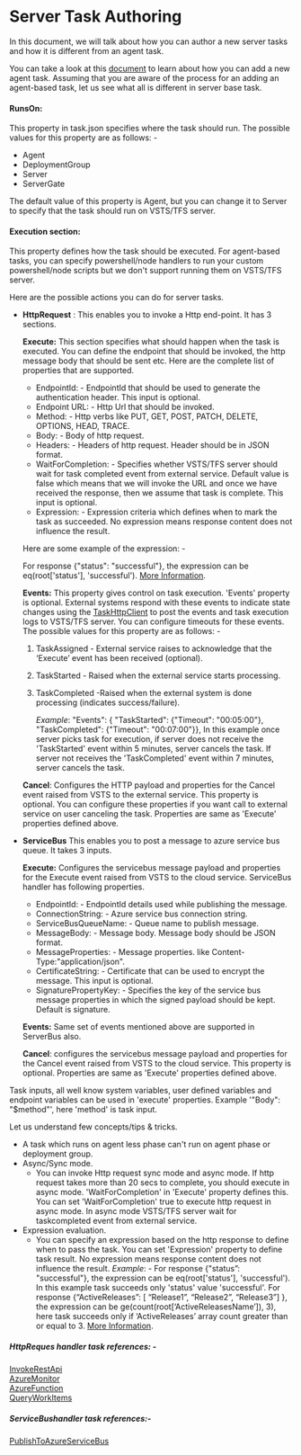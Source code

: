 # Server Task Authoring

In this document, we will talk about how you can author a new server tasks and how it is different from an agent task.

You can take a look at this [document](https://docs.microsoft.com/en-us/vsts/extend/develop/add-build-task) to learn about how you can add a new agent task. Assuming that you are aware of the process for an adding an agent-based task, let us see what all is different in server base task.

#### RunsOn:
This property in task.json specifies where the task should run. The possible values for this property are as follows: -

- Agent
- DeploymentGroup
- Server
- ServerGate

The default value of this property is Agent, but you can change it to Server to specify that the task should run on VSTS/TFS server.

#### Execution section:
This property defines how the task should be executed. For agent-based tasks, you can specify powershell/node handlers to run your custom powershell/node scripts but we don&#39;t support running them on VSTS/TFS server.

Here are the possible actions you can do for server tasks.

- **HttpRequest** :
This enables you to invoke a Http end-point. It has 3 sections.

    **Execute:** This section specifies what should happen when the task is executed. You can define the endpoint that should be invoked, the http message body that should be sent etc. Here are the complete list of  properties that are supported.
    - EndpointId: - EndpointId that should be used to generate the authentication header. This input is optional.
    - Endpoint URL: - Http Url that should be invoked.
    - Method: - Http verbs like PUT, GET, POST, PATCH, DELETE, OPTIONS, HEAD, TRACE.
    - Body: - Body of http request.
    - Headers: - Headers of http request. Header should be in JSON format.
    - WaitForCompletion: -  Specifies whether VSTS/TFS server should wait for task completed event from external service. Default value is false which means that we will invoke the URL and once we have received the response, then we assume that task is complete. This input is optional.
    - Expression: - Expression criteria which defines when to mark the task as succeeded. No expression means response content does not influence the result. 
    
    Here are some example of the expression: -
    
    
    For response {&quot;status&quot;: &quot;successful&quot;}, the expression can be eq(root[&#39;status&#39;], &#39;successful&#39;). [More Information](https://go.microsoft.com/fwlink/?linkid=842996).
    
    **Events:** This property gives control on task execution. &#39;Events&#39; property is optional. External systems respond with these events to indicate state changes using the [TaskHttpClient](https://github.com/Microsoft/vsts-rm-extensions/tree/master/ServerTaskHelper) to post the events and task execution logs to VSTS/TFS server. You can configure timeouts for these events. The possible values for this property are as follows: -
    1.  TaskAssigned - External service raises to acknowledge that the ‘Execute’ event has been received (optional).
    2.  TaskStarted - Raised when the external service starts processing.
    3.  TaskCompleted -Raised when the external system is done processing (indicates success/failure).
    
         *Example*: "Events": { "TaskStarted": {"Timeout": "00:05:00"}, "TaskCompleted": {"Timeout": "00:07:00"}}, In this example once server picks task for execution, if server does not receive the &#39;TaskStarted&#39; event within 5 minutes, server cancels the task. If server not receives the &#39;TaskCompleted&#39; event within 7 minutes, server cancels the task.

    **Cancel**: Configures the HTTP payload and properties for the Cancel event raised from VSTS to the external service. This property is optional.  You can configure these properties if you want call to external service on user canceling the task. Properties are same as 'Execute' properties defined above.

- **ServiceBus**
This enables you to post a message to azure service bus queue. It takes 3 inputs.

    **Execute:** Configures the servicebus message payload and properties for the Execute event raised from VSTS to the cloud service. ServiceBus handler has following properties.
    - EndpointId: - EndpointId details used while publishing the message.
    - ConnectionString: - Azure service bus connection string.
    - ServiceBusQueueName: - Queue name to publish message.
    - MessageBody: - Message body. Message body should be JSON format.
    - MessageProperties: - Message properties. like Content-Type:"application/json".
    - CertificateString: -  Certificate that can be used to encrypt the message. This input is optional.
    - SignaturePropertyKey: - Specifies the key of the service bus message properties in which the signed payload should be kept. Default is signature.
    
    **Events:** Same set of events mentioned above are supported in ServerBus also.  
  
    **Cancel**:  configures the servicebus message payload and properties for the Cancel event raised from VSTS to the cloud service. This property is optional. Properties are same as 'Execute' properties defined above.

Task inputs, all well know system variables, user defined variables and endpoint variables can be used in 'execute' properties. Example '"Body": "$method"', here 'method' is task input.
     
Let us understand few concepts/tips &amp; tricks.

- A task which runs on agent less phase can&#39;t run on agent phase or deployment group.
- Async/Sync mode.
  - You can invoke Http request sync mode and async mode. If http request takes more than 20 secs to complete, you should execute in async mode. &#39;WaitForCompletion&#39; in &#39;Execute&#39; property defines this. You can set &#39;WaitForCompletion&#39; true to execute http request in async mode. In async mode VSTS/TFS server wait for taskcompleted event from external service.
- Expression evaluation.
  - You can specify an expression based on the http response to define when to pass the task. You can set &#39;Expression&#39; property to define task result. No expression means response content does not influence the result.
     *Example*: - For response {"status”: "successful"}, the expression can be eq(root['status'], 'successful'). In this example task succeeds only 'status' value 'successful'.  For response {“ActiveReleases”: [ “Release1”, “Release2”, “Release3”] }, the expression can be  ge(count(root[‘ActiveReleasesName’]), 3), here task succeeds only if ‘ActiveReleases’ array count greater than or equal to 3. [More Information](https://go.microsoft.com/fwlink/?linkid=842996).

##### HttpReques handler task references: -
  [InvokeRestApi](https://github.com/Microsoft/vsts-tasks/blob/master/Tasks/InvokeRestApi/task.json)  
  [AzureMonitor](https://github.com/Microsoft/vsts-tasks/blob/master/Tasks/AzureMonitor/task.json)   
  [AzureFunction](https://github.com/Microsoft/vsts-tasks/blob/master/Tasks/AzureFunction/task.json)   
  [QueryWorkItems](https://github.com/Microsoft/vsts-tasks/blob/master/Tasks/QueryWorkItems/task.json)   

##### ServiceBushandler task references:-
  [PublishToAzureServiceBus](https://github.com/Microsoft/vsts-tasks/blob/master/Tasks/PublishToAzureServiceBus/task.json)
